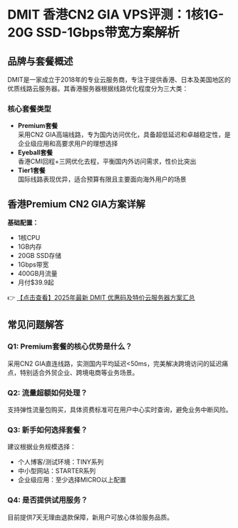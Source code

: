 # DMIT 香港CN2 GIA VPS评测：1核1G-20G SSD-1Gbps带宽方案解析

## 品牌与套餐概述

DMIT是一家成立于2018年的专业云服务商，专注于提供香港、日本及美国地区的优质线路云服务器。其香港服务器根据线路优化程度分为三大类：

### 核心套餐类型
- **Premium套餐**  
  采用CN2 GIA高端线路，专为国内访问优化，具备超低延迟和卓越稳定性，是企业级应用和高要求用户的理想选择
- **Eyeball套餐**  
  香港CMI回程+三网优化去程，平衡国内外访问需求，性价比突出
- **Tier1套餐**  
  国际线路表现优异，适合预算有限且主要面向海外用户的场景

## 香港Premium CN2 GIA方案详解
**基础配置：**
- 1核CPU
- 1GB内存
- 20GB SSD存储
- 1Gbps带宽
- 400GB月流量
- 月付$39.9起

👉 [【点击查看】2025年最新 DMIT 优惠码及特价云服务器方案汇总](https://bit.ly/dmit_coupon)

## 常见问题解答

### Q1: Premium套餐的核心优势是什么？
采用CN2 GIA直连线路，实测国内平均延迟<50ms，完美解决跨境访问的延迟痛点，特别适合外贸企业、跨境电商等业务场景。

### Q2: 流量超额如何处理？
支持弹性流量包购买，具体资费标准可在用户中心实时查询，避免业务中断风险。

### Q3: 新手如何选择套餐？
建议根据业务规模选择：
- 个人博客/测试环境：TINY系列
- 中小型网站：STARTER系列
- 企业级应用：至少选择MICRO以上配置

### Q4: 是否提供试用服务？
目前提供7天无理由退款保障，新用户可放心体验服务品质。